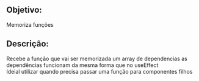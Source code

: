 ## Objetivo:  
Memoriza funções

## Descrição: 
Recebe a função que vai ser memorizada um array de dependencias
as dependências funcionam da mesma forma que no useEffect    
Ideial utilizar quando precisa passar uma função para componentes filhos